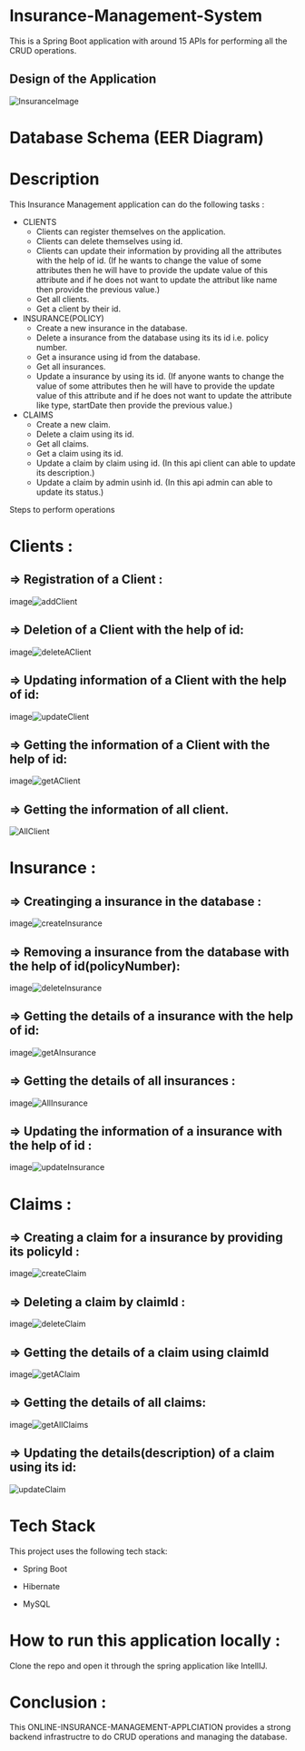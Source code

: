 # Insurance-Management-System
This is a Spring Boot application with around 15 APIs for performing all the CRUD operations.

## Design of the Application
![InsuranceImage](https://user-images.githubusercontent.com/116934640/229379186-0e21929b-7c31-472d-b80e-f5be87858edd.png)


# Database Schema (EER Diagram)


# Description
This Insurance Management application can do the following tasks :

* CLIENTS
   - Clients can register themselves on the application.
   - Clients can delete themselves using id.
   - Clients can update their information by providing all the attributes with the help of id. (If he wants to change the value of some attributes then he will have to provide the update
  value of this attribute and if he does not want to update the attribut like name then provide the previous value.)
   - Get all clients.
   - Get a client by their id.
* INSURANCE(POLICY)
   - Create a new insurance in the database.
   - Delete a insurance from the database using its its id i.e. policy number.
   - Get a insurance using id from the database.
   - Get all insurances.
   - Update a insurance by using its id. (If anyone wants to change the value of some attributes then he will have to provide the update value of this attribute and if he does not want to update the attribute like type, startDate then provide the previous value.)
* CLAIMS
   - Create a new claim.
   - Delete a claim using its id.
   - Get all claims.
   - Get a claim using its id.
   - Update a claim by claim using id. (In this api client can able to update its description.)
   - Update a claim by admin usinh id. (In this api admin can able to update its status.)

Steps to perform operations
# Clients :
## => Registration of a Client :
image![addClient](https://user-images.githubusercontent.com/116934640/229422187-159ca297-20e7-43dc-b9d1-b62d9302a08b.png)


## => Deletion of a Client with the help of id:
image![deleteAClient](https://user-images.githubusercontent.com/116934640/229422329-17a94330-0a0a-436c-bf18-8ade1ac0340c.png)


## => Updating information of a Client with the help of id:
image![updateClient](https://user-images.githubusercontent.com/116934640/229422577-78810c1a-cb42-4911-8d60-8ac1f5b418a6.png)


## => Getting the information of a Client with the help of id:
image![getAClient](https://user-images.githubusercontent.com/116934640/229422633-03c55e69-229b-472c-b7c7-125deb5b5995.png)


## => Getting the information of all client.
![AllClient](https://user-images.githubusercontent.com/116934640/229422675-b921ebba-04b7-4706-bbf8-03d7809ea733.png)


# Insurance :
## => Creatinging a insurance in the database :
image![createInsurance](https://user-images.githubusercontent.com/116934640/229422708-4db401eb-1ba1-4d42-901f-1b3e9b30fbc7.png)


## => Removing a insurance from the database with the help of id(policyNumber):
image![deleteInsurance](https://user-images.githubusercontent.com/116934640/229422732-f04a5e40-0aed-41f6-aa0c-d5ad02bb39e1.png)


## => Getting the details of a insurance with the help of id:
image![getAInsurance](https://user-images.githubusercontent.com/116934640/229422778-57f473e1-ab73-4307-a0f1-8fec656c4e41.png)


## => Getting the details of all insurances :
image![AllInsurance](https://user-images.githubusercontent.com/116934640/229422817-64dc6adf-43de-4c87-890a-dc903c76ffcf.png)


## => Updating the information of a insurance with the help of id :
image![updateInsurance](https://user-images.githubusercontent.com/116934640/229422989-2bc4fad6-cd6c-468b-a5bc-e7641fab5d46.png)


# Claims :
## => Creating a claim for a insurance by providing its policyId :
image![createClaim](https://user-images.githubusercontent.com/116934640/229423024-00a17c6e-c61e-42eb-bcc4-ffbcba333c4b.png)


## => Deleting a claim by claimId :
image![deleteClaim](https://user-images.githubusercontent.com/116934640/229423132-8d35eff3-da15-4cc2-9ad5-3527fda3c9fd.png)


## => Getting the details of a claim using claimId
image![getAClaim](https://user-images.githubusercontent.com/116934640/229423151-6ce5325f-78fe-4973-a915-a8fb4a7451dc.png)


## => Getting the details of all claims:
image![getAllClaims](https://user-images.githubusercontent.com/116934640/229423184-a73d24e6-a3f1-49ef-bb7f-cf4f37813024.png)


## => Updating the details(description) of a claim using its id: 
![updateClaim](https://user-images.githubusercontent.com/116934640/229423237-d41202a1-98af-4e37-92aa-5ea56c385f59.png)


# Tech Stack
This project uses the following tech stack:

- Spring Boot
* Hibernate
+ MySQL

# How to run this application locally :
Clone the repo and open it through the spring application like IntellIJ.

# Conclusion :
This ONLINE-INSURANCE-MANAGEMENT-APPLCIATION provides a strong backend infrastructre to do CRUD operations and managing the database.

